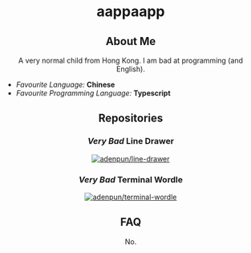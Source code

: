 <style>
    h1, h2, h3, h4, h5, h6, p {
        text-align: center;
    }
</style>

# aappaapp

## About Me

A very normal child from Hong Kong. I am bad at programming (and English).

-   _Favourite Language:_ **Chinese**
-   _Favourite Programming Language:_ **Typescript**

## Repositories

### _**Very Bad**_ Line Drawer

[![adenpun/line-drawer](https://github-readme-stats.vercel.app/api/pin/?username=adenpun&repo=line-drawer&theme=dark)](https://github.com/adenpun/line-drawer)

### _**Very Bad**_ Terminal Wordle

[![adenpun/terminal-wordle](https://github-readme-stats.vercel.app/api/pin/?username=adenpun&repo=terminal-wordle&theme=dark)](https://github.com/adenpun/terminal-wordle)

## FAQ

No.
